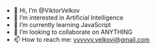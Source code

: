 - 👋 Hi, I’m @ViktorVelkov
- 👀 I’m interested in Artificial Intelligence
- 🌱 I’m currently learning JavaScript
- 💞️ I’m looking to collaborate on ANYTHING
- 📫 How to reach me: vvvvvv.velkovi@gmail.com

